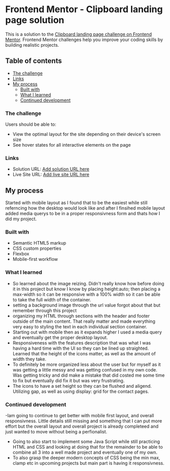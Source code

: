 # Frontend Mentor - Clipboard landing page solution

This is a solution to the [Clipboard landing page challenge on Frontend Mentor](https://www.frontendmentor.io/challenges/clipboard-landing-page-5cc9bccd6c4c91111378ecb9). Frontend Mentor challenges help you improve your coding skills by building realistic projects. 

## Table of contents

  - [The challenge](#the-challenge)
  - [Links](#links)
- [My process](#my-process)
  - [Built with](#built-with)
  - [What I learned](#what-i-learned)
  - [Continued development](#continued-development)



### The challenge

Users should be able to:

- View the optimal layout for the site depending on their device's screen size
- See hover states for all interactive elements on the page

### Links

- Solution URL: [Add solution URL here]([https://your-solution-url.com](https://github.com/xscapefromme/clipboard-landing-page.git))
- Live Site URL: [Add live site URL here]([https://your-live-site-url.com](https://clipboard-landing-page-gules-eight.vercel.app/))

## My process
Started with mobile layout as I found that to be the easiest while still referncing how the desktop would look like and after I finsihed mobile layout added media querys to be in a proper responsivness form and thats how I did my project.

### Built with

- Semantic HTML5 markup
- CSS custom properties
- Flexbox
- Mobile-first workflow

### What I learned

- So learned about the image reizing. Didn't really know how before doing it in this project but know I know by placing height:auto; then placing a max-width so it can be responsive with a 100% width so it can be able to take the full width of the container.
- setting a background image through the url value forgot about that but remember through this project
- organizing my HTML through sections with the header and footer outside of the main content. That really matter and made everything very easy to styling the text in each individual section container.
- Starting out with mobile then as it expands higher I used a media query and eventually get the proper desktop layout.
- Responsiveness with the features description that was what I was having a hard time with the Ul so they can be lined up straighted. Learned that the height of the icons matter, as well as the amount of width they take.
- To definitely be more organized less about the user but for myself as it was getting a little messy and was getting confused in my own code. Was getting tricky and did make a mistake that did costed me some time to fix but eventually did fix it but was very frustrating.
- The icons to have a set height so they can be flushed and aligend. Utilizing gap, as well as using display: grid for the contact pages. 




### Continued development

-Iam going to continue to get better with mobile first layout, and overall responsivness. Little details still missing and something that I can put more effort but the overall layout and overall project is already completeed and just wanted to move without being a perfionalist. 
- Going to also start to implement some Java Script while still practicing HTML and CSS and looking at doing that for the remainder to be able to combine all 3 into a well made project and eventually one of my own.
- To also grasp the deeper modern concepts of CSS being the min max, clamp etc in upcoming projects but main part is having it responsivness.




